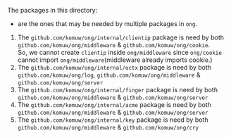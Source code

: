The packages in this directory:         
 - are the ones that may be needed by multiple packages in `ong`.             

1. The `github.com/komuw/ong/internal/clientip` package is need by both `github.com/komuw/ong/middleware` & `github.com/komuw/ong/cookie`.     
   So, we cannot create `clientip` inside `ong/middleware` since `ong/cookie` cannot import `ong/middleware`(middleware already imports cookie.)
2. The `github.com/komuw/ong/internal/octx` package is need by both `github.com/komuw/ong/log`, `github.com/komuw/ong/middleware` & `github.com/komuw/ong/server`
3. The `github.com/komuw/ong/internal/finger` package is need by both `github.com/komuw/ong/middleware` & `github.com/komuw/ong/server`
4. The `github.com/komuw/ong/internal/acme` package is need by both `github.com/komuw/ong/middleware` & `github.com/komuw/ong/server`
5. The `github.com/komuw/ong/internal/key` package is need by both `github.com/komuw/ong/middleware` & `github.com/komuw/ong/cry`
